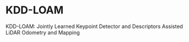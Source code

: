 # KDD-LOAM
KDD-LOAM: Jointly Learned Keypoint Detector and Descriptors Assisted LiDAR Odometry and Mapping 
